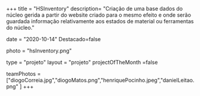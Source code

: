 +++
title = "HSInventory"
description= "Criação de uma base dados do núcleo gerida a partir do website criado para o mesmo efeito e onde serão guardada informação relativamente aos estados de material ou ferramentas do núcleo." 

date = "2020-10-14" 
Destacado=false

photo = "hsInventory.png" 

type = "projeto" 
layout = "projeto" 
projectOfTheMonth =false

teamPhotos = ["diogoCorreia.jpg","diogoMatos.png","henriquePocinho.jpeg","danielLeitao.png" ] 
+++